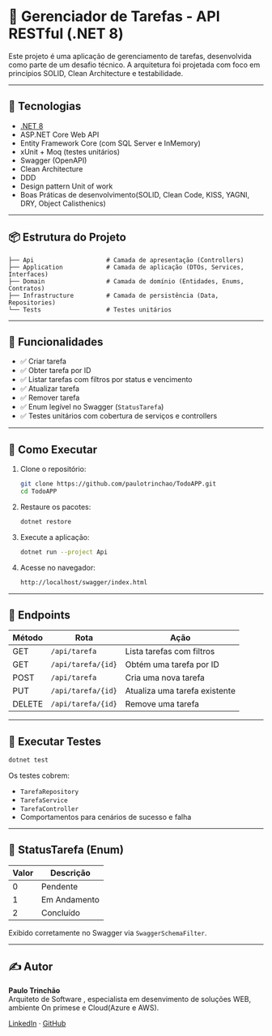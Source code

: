 # 📝 Gerenciador de Tarefas - API RESTful (.NET 8)

Este projeto é uma aplicação de gerenciamento de tarefas, desenvolvida como parte de um desafio técnico. A arquitetura foi projetada com foco em princípios SOLID, Clean Architecture e testabilidade.

---

## 🚀 Tecnologias

- [.NET 8](https://dotnet.microsoft.com/)
- ASP.NET Core Web API
- Entity Framework Core (com SQL Server e InMemory)
- xUnit + Moq (testes unitários)
- Swagger (OpenAPI)
- Clean Architecture
- DDD
- Design pattern Unit of work
- Boas Práticas de desenvolvimento(SOLID, Clean Code, KISS, YAGNI, DRY, Object Calisthenics)
---

## 📦 Estrutura do Projeto

```
├── Api                    # Camada de apresentação (Controllers)
├── Application            # Camada de aplicação (DTOs, Services, Interfaces)
├── Domain                 # Camada de domínio (Entidades, Enums, Contratos)
├── Infrastructure         # Camada de persistência (Data, Repositories)
└── Tests                  # Testes unitários

```

---

## 📌 Funcionalidades

- ✅ Criar tarefa
- ✅ Obter tarefa por ID
- ✅ Listar tarefas com filtros por status e vencimento
- ✅ Atualizar tarefa
- ✅ Remover tarefa
- ✅ Enum legível no Swagger (`StatusTarefa`)
- ✅ Testes unitários com cobertura de serviços e controllers

---

## 🔧 Como Executar

1. Clone o repositório:
   ```bash
   git clone https://github.com/paulotrinchao/TodoAPP.git
   cd TodoAPP
   ```

2. Restaure os pacotes:
   ```bash
   dotnet restore
   ```

3. Execute a aplicação:
   ```bash
   dotnet run --project Api
   ```

4. Acesse no navegador:
   ```bash
   http://localhost/swagger/index.html
   ```

---

## 📂 Endpoints

| Método | Rota                 | Ação                            |
|--------|----------------------|---------------------------------|
| GET    | `/api/tarefa`        | Lista tarefas com filtros       |
| GET    | `/api/tarefa/{id}`   | Obtém uma tarefa por ID         |
| POST   | `/api/tarefa`        | Cria uma nova tarefa            |
| PUT    | `/api/tarefa/{id}`   | Atualiza uma tarefa existente   |
| DELETE | `/api/tarefa/{id}`   | Remove uma tarefa               |

---

## 🧪 Executar Testes

```bash
dotnet test
```

Os testes cobrem:

- `TarefaRepository`
- `TarefaService`
- `TarefaController`
- Comportamentos para cenários de sucesso e falha

---

## 📘 StatusTarefa (Enum)

| Valor | Descrição    |
|-------|--------------|
| 0     | Pendente     |
| 1     | Em Andamento |
| 2     | Concluído    |

Exibido corretamente no Swagger via `SwaggerSchemaFilter`.

---

## ✍️ Autor

**Paulo Trinchão**  
Arquiteto de Software , especialista em desenvimento de soluções WEB, ambiente On primese e Cloud(Azure e AWS).  

[LinkedIn](https://www.linkedin.com/in/paulo-trinchao) · [GitHub](https://github.com/paulotrinchao)

